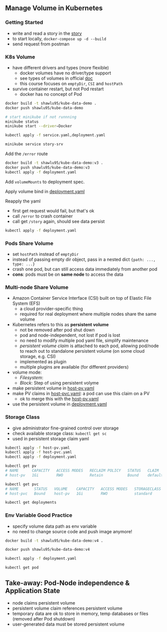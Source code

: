 ## Manage Volume in Kubernetes

### Getting Started

- write and read a story in the [story](./story/)
- to start locally, `docker-compose up -d --build`
- send request from postman

### K8s Volume

- have different drivers and types (more flexible)
  - docker volumes have no driver/type support
  - see types of volumes in official [doc](https://kubernetes.io/docs/concepts/storage/volumes/)
  - this course focuses on `emptyDir`, `CSI` and `hostPath`
- survive container restart, but not Pod restart
  - docker has no concept of Pod

```bash
docker build -t shawlu95/kube-data-demo .
docker push shawlu95/kube-data-demo

# start minikube if not runnning
minikube status
minikube start --driver=Docker

kubectl apply -f service.yaml,deployment.yaml

minikube service story-srv
```

Add the `/error` route

```bash
docker build -t shawlu95/kube-data-demo:v3 .
docker push shawlu95/kube-data-demo:v3
kubectl apply -f deployment.yaml
```

Add `volumeMounts` to deployment spec.

Apply volume bind in [deployment.yaml](./deployment.yaml)

Reapply the yaml

- first get request would fail, but that's ok
- call `/error` to crash container
- call get `/story` again, should see data persist

```bash
kubectl apply -f deployment.yaml
```

### Pods Share Volume

- set `hostPath` instead of `emptyDir`
- instead of passing empty dir object, pass in a nested dict `{path: ..., type: ...}`
- crash one pod, but can still access data immediately from another pod
- **cons**: pods must be on **same node** to access the data

### Multi-node Share Volume

- Amazon Container Service Interface (CSI) built on top of Elastic File System (EFS)
  - a cloud provider-specific thing
  - required for real deployment where multiple nodes share the same volume
- Kubernetes refers to this as **persistent volume**
  - not be removed after pod shut down
  - pod and node-independent, not lost if pod is lost
  - no need to modify multiple pod yaml file, simplify maintenance
  - _persistent volume claim_ is attached to each pod, allowing pod/node to reach out to standalone persistent volume (on some cloud storage, e.g. CSI)
  - implemented as plugin
  - multiple plugins are available (for different providers)
- volume mode:
  - _Filesystem_:
  - _Block_:
    Step of using persistent volyme
- make persistent volume in [host-pv.yaml](./host-pv.yaml)
- make PV claims in [host-pvc.yaml](./host-pvc.yaml): a pod can use this claim on a PV
  - ok to merge this with the [host-pv.yaml](./host-pv.yaml)
- use the persistent volume in [deployment.yaml](./deployment.yaml)

### Storage Class

- give administrator fine-grained control over storage
- check available storage class: `kubectl get sc`
- used in persistent storage claim yaml

```bash
kubectl apply -f host-pv.yaml
kubectl apply -f host-pvc.yaml
kubectl apply -f deployment.yaml

kubectl get pv
# NAME      CAPACITY   ACCESS MODES   RECLAIM POLICY   STATUS   CLAIM              STORAGECLASS   REASON   AGE
# host-pv   1Gi        RWO            Retain           Bound    default/host-pvc                           3m51s

kubectl get pvc
# NAME       STATUS   VOLUME    CAPACITY   ACCESS MODES   STORAGECLASS   AGE
# host-pvc   Bound    host-pv   1Gi        RWO            standard       2m56

kubectl get deployments
```

### Env Variable Good Practice

- specify volume data path as env variable
- no need to change source code and push image anymore!

```bash
docker build -t shawlu95/kube-data-demo:v4 .

docker push shawlu95/kube-data-demo:v4

kubectl apply -f deployment.yaml

kubectl get pod
```

## Take-away: Pod-Node independence & Application State

- node claims persistent volume
- persistent volume claim references persistent volume
- temporary data are ok to store in memory, temp databases or files (removed after Pod shutdown)
- user-generated data must be stored persistent volume
